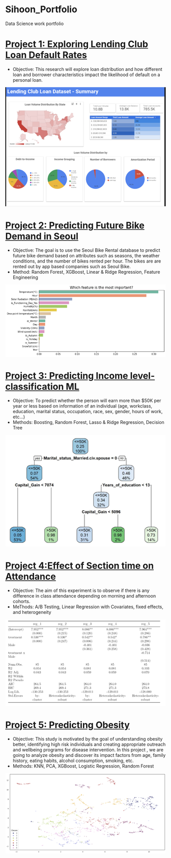 # Sihoon_Portfolio
Data Science work portfolio

# [Project 1: Exploring Lending Club Loan Default Rates](https://github.com/Sihoon-Daniel/Past_Projects/blob/main/01-Exploring-Lending-Club-Default-Rate/B2-Team7-Exploring-Lending-Club-Loan-Default-Rates.ipynb)
* Objective: This research will explore loan distribution and how different loan and borrower characteristics impact the likelihood of default on a personal loan.

![Tableau](https://github.com/Sihoon-Daniel/Sihoon_Portfolio/blob/main/images/Lending_Club.png)

# [Project 2: Predicting Future Bike Demand in Seoul](https://github.com/Sihoon-Daniel/Past_Projects/blob/main/02-Predicting-Seoul-Bike-Demand/A-Team5-Predicting-Seoul-Bike-Demand.ipynb)

* Objective: The goal is to use the Seoul Bike Rental database to predict future bike demand based on attributes such as seasons, the weather conditions, and the number of bikes rented per hour. The bikes are are rented out by app based companies such as Seoul Bike.
* Method: Random Forest, XGBoost, Linear & Ridge Regression, Feature Engineering

![Feature](https://github.com/Sihoon-Daniel/Sihoon_Portfolio/blob/main/images/Bike_Demand.png)

# [Project 3: Predicting Income level- classification ML](https://github.com/Sihoon-Daniel/Past_Projects/tree/main/03-Predicting-Income-Classification)

* Objective: To predict whether the person will earn more than $50K per year or less based on information of an individual (age, workclass, education, marital status, occupation, race, sex, gender, hours of work, etc...)
* Methods: Boosting, Random Forest, Lasso & Ridge Regression, Decision Tree

![DecisionTree](https://github.com/Sihoon-Daniel/Sihoon_Portfolio/blob/main/images/Income_Classification.png)

# [Project 4:Effect of Section time on Attendance](https://github.com/Sihoon-Daniel/Past_Projects/tree/main/04-Attendance-and-Section-Time)

* Objective: The aim of this experiment is to observe if there is any difference in class attendance depending on morning and afternoon cohorts.
* MeThods: A/B Testing, Linear Regression with Covariates, fixed effects, and heterogeneity

![Regression](https://github.com/Sihoon-Daniel/Sihoon_Portfolio/blob/main/images/Attendance.PNG)

# [Project 5: Predicting Obesity](https://github.com/Sihoon-Daniel/Past_Projects/blob/main/05-Predicting-Obesity/Predicting%20Obesity.ipynb)

* Objective: This study is motivated by the goal of understanding obesity better, identifying high risk individuals and creating appropriate outreach and wellbeing programs for disease intervention. In this project , we are going to analyze obesity and discover its impact factors from age, family history, eating habits, alcohol consumption, smoking, etc.
* Methods: KNN, PCA, XGBoost, Logistic Regression, Random Forest

![TSNE](https://github.com/Sihoon-Daniel/Sihoon_Portfolio/blob/main/images/Obesity.png)
